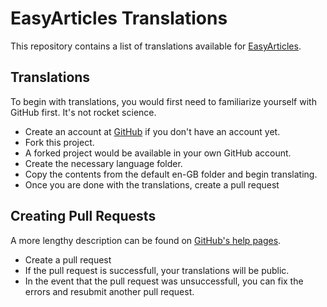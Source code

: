 # EasyArticles Translations
This repository contains a list of translations available for [EasyArticles](https://stackideas.com/easyarticles). 



## Translations
To begin with translations, you would first need to familiarize yourself with GitHub first. It's not rocket science.

* Create an account at [GitHub](https://github.com/join) if you don't have an account yet.
* Fork this project.
* A forked project would be available in your own GitHub account.
* Create the necessary language folder.
* Copy the contents from the default en-GB folder and begin translating.
* Once you are done with the translations, create a pull request

## Creating Pull Requests
A more lengthy description can be found on [GitHub's help pages](https://help.github.com/articles/about-pull-requests/). 

* Create a pull request
* If the pull request is successfull, your translations will be public.
* In the event that the pull request was unsuccessfull, you can fix the errors and resubmit another pull request.

